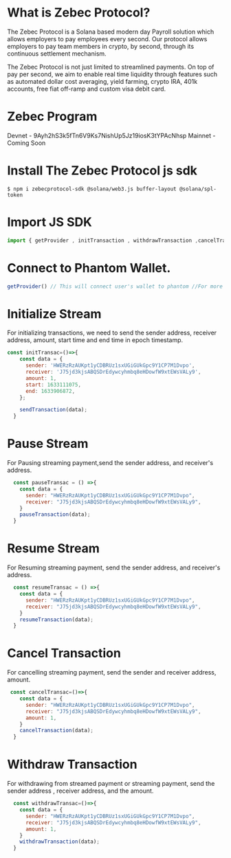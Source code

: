 # What is Zebec Protocol?

The Zebec Protocol is a Solana based modern day Payroll solution which allows employers to pay employees every second. Our protocol allows employers to pay team members in crypto, by second, through its continuous settlement mechanism. 

The Zebec Protocol is not just limited to streamlined payments. On top of pay per second, we aim to enable real time liquidity through features such as automated dollar cost averaging, yield farming, crypto IRA,  401k accounts, free fiat off-ramp and custom visa debit card.

# Zebec Program

Devnet - 9Ayh2hS3k5fTn6V9Ks7NishUp5Jz19iosK3tYPAcNhsp
Mainnet - Coming Soon

# Install The Zebec Protocol js sdk 

`$ npm i zebecprotocol-sdk @solana/web3.js buffer-layout @solana/spl-token`

# Import JS SDK

```javascript
import { getProvider , initTransaction , withdrawTransaction ,cancelTransaction,pauseTransaction,resumeTransaction } from "zebecprotocol-sdk"
```

# Connect to Phantom Wallet.

```javascript
getProvider() // This will connect user's wallet to phantom //For more info visit https://docs.phantom.app/
```

# Initialize Stream

For initializing transactions, we need to send the sender address, receiver address, amount, start time and end time in epoch timestamp.
```javascript
const initTransac=()=>{
    const data = {
      sender: 'HWERzRzAUKpt1yCDBRUz1sxUGiGUkGpc9Y1CP7M1Dvpo',
      receiver: 'J75jd3kjsABQSDrEdywcyhmbq8eHDowfW9xtEWsVALy9',
      amount: 1,
      start: 1633111075,
      end: 1633906872,
    };

    sendTransaction(data);
  }
```

# Pause Stream

For Pausing streaming payment,send the sender address, and receiver's address.

```javascript
  const pauseTransac = () =>{
    const data = {
      sender: "HWERzRzAUKpt1yCDBRUz1sxUGiGUkGpc9Y1CP7M1Dvpo",
      receiver: "J75jd3kjsABQSDrEdywcyhmbq8eHDowfW9xtEWsVALy9",
    }
    pauseTransaction(data);
  }
```

# Resume Stream

For Resuming streaming payment, send the sender address, and receiver's address.

```javascript
  const resumeTransac = () =>{
    const data = {
      sender: "HWERzRzAUKpt1yCDBRUz1sxUGiGUkGpc9Y1CP7M1Dvpo",
      receiver: "J75jd3kjsABQSDrEdywcyhmbq8eHDowfW9xtEWsVALy9",
    }
    resumeTransaction(data);
  }
  ```
# Cancel Transaction
For cancelling streaming payment, send the sender and receiver address, amount.

```javascript
 const cancelTransac=()=>{
    const data = {
      sender: "HWERzRzAUKpt1yCDBRUz1sxUGiGUkGpc9Y1CP7M1Dvpo",
      receiver: "J75jd3kjsABQSDrEdywcyhmbq8eHDowfW9xtEWsVALy9",
      amount: 1,
    }
    cancelTransaction(data);
  }
  ```
 # Withdraw Transaction

For withdrawing from streamed payment or streaming payment, send the sender address , receiver address, and the amount.

```javascript
  const withdrawTransac=()=>{
    const data = {
      sender: "HWERzRzAUKpt1yCDBRUz1sxUGiGUkGpc9Y1CP7M1Dvpo",
      receiver: "J75jd3kjsABQSDrEdywcyhmbq8eHDowfW9xtEWsVALy9",
      amount: 1,
    }
    withdrawTransaction(data);
  }
  ```

